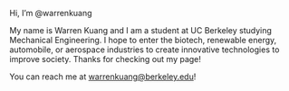 Hi, I’m @warrenkuang

My name is Warren Kuang and I am a student at UC Berkeley studying Mechanical Engineering. I hope to enter the biotech, renewable energy, automobile, or aerospace industries to create innovative technologies to improve society. Thanks for checking out my page!

You can reach me at warrenkuang@berkeley.edu!

